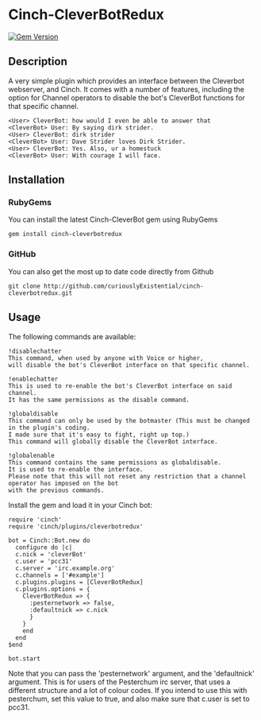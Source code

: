 # Cinch-CleverBotRedux

[![Gem Version](https://badge.fury.io/rb/cinch-cleverbotredux.svg)](http://badge.fury.io/rb/cinch-cleverbotredux)

## Description

A very simple plugin which provides an interface between the Cleverbot webserver, and Cinch. It comes with a number of features, including the option for Channel operators to disable the bot's CleverBot functions for that specific channel.

	<User> CleverBot: how would I even be able to answer that
	<CleverBot> User: By saying dirk strider.
	<User> CleverBot: dirk strider
	<CleverBot> User: Dave Strider loves Dirk Strider.
	<User> CleverBot: Yes. Also, ur a homestuck
	<CleverBot> User: With courage I will face.

## Installation

### RubyGems

You can install the latest Cinch-CleverBot gem using RubyGems

    gem install cinch-cleverbotredux

### GitHub

You can also get the most up to date code directly from Github

    git clone http://github.com/curiouslyExistential/cinch-cleverbotredux.git

## Usage

The following commands are available:

	!disablechatter
	This command, when used by anyone with Voice or higher,
	will disable the bot's CleverBot interface on that specific channel.

	!enablechatter
	This is used to re-enable the bot's CleverBot interface on said channel. 
	It has the same permissions as the disable command.

	!globaldisable
	This command can only be used by the botmaster (This must be changed in the plugin's coding. 
	I made sure that it's easy to fight, right up top.)
	This command will globally disable the CleverBot interface.

	!globalenable
	This command contains the same permissions as globaldisable. 
	It is used to re-enable the interface. 
	Please note that this will not reset any restriction that a channel operator has imposed on the bot
	with the previous commands.

Install the gem and load it in your Cinch bot:

	require 'cinch'
	require 'cinch/plugins/cleverbotredux'

	bot = Cinch::Bot.new do
  	  configure do |c|
	  c.nick = 'cleverBot'
	  c.user = 'pcc31'
	  c.server = 'irc.example.org'
	  c.channels = ['#example']
	  c.plugins.plugins = [CleverBotRedux]
	  c.plugins.options = {
	    CleverBotRedux => {
	      :pesternetwork => false,
	      :defaultnick => c.nick
	      }
	    }
	    end
	  end
	$end

	bot.start

Note that you can pass the 'pesternetwork' argument, and the 'defaultnick' argument. This is for users of the Pesterchum irc server, that uses a different structure and a lot of colour codes. If you intend to use this with pesterchum, set this value to true, and also make sure that c.user is set to pcc31.

